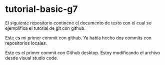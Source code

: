 # tutorial-basic-g7
El siguiente repositorio continene el documento de texto con el cual se ejemplifica el tutorial de git con github.

Este es mi primer commit con github. Ya habia hecho dos commits con repositorios locales. 

Este es el primer commit con Github desktop. Estoy modificando el archivo desde visual studio code. 